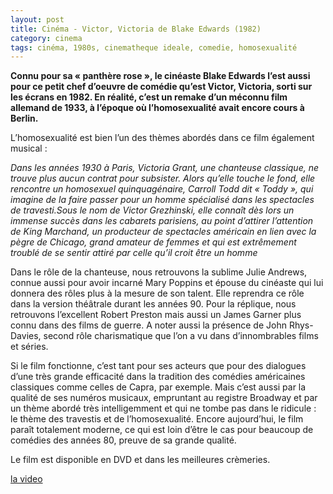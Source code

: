 ```yaml
---
layout: post
title: Cinéma - Victor, Victoria de Blake Edwards (1982)
category: cinema
tags: cinéma, 1980s, cinematheque ideale, comedie, homosexualité
---
```

**Connu pour sa « panthère rose », le cinéaste Blake Edwards l’est aussi pour ce petit chef d’oeuvre de comédie qu’est Victor, Victoria, sorti sur les écrans en 1982. En réalité, c’est un remake d’un méconnu film allemand de 1933, à l’époque où l’homosexualité avait encore cours à Berlin.**

L’homosexualité est bien l’un des thèmes abordés dans ce film également musical :

*Dans les années 1930 à Paris, Victoria Grant, une chanteuse classique, ne trouve plus aucun contrat pour subsister. Alors qu’elle touche le fond, elle rencontre un homosexuel quinquagénaire, Carroll Todd dit « Toddy », qui imagine de la faire passer pour un homme spécialisé dans les spectacles de travesti.Sous le nom de Victor Grezhinski, elle connaît dès lors un immense succès dans les cabarets parisiens, au point d’attirer l’attention de King Marchand, un producteur de spectacles américain en lien avec la pègre de Chicago, grand amateur de femmes et qui est extrêmement troublé de se sentir attiré par celle qu’il croit être un homme*

Dans le rôle de la chanteuse, nous retrouvons la sublime Julie Andrews, connue aussi pour avoir incarné Mary Poppins et épouse du cinéaste qui lui donnera des rôles plus à la mesure de son talent. Elle reprendra ce rôle dans la version théâtrale durant les années 90. Pour la réplique, nous retrouvons l’excellent Robert Preston mais aussi un James Garner plus connu dans des films de guerre. A noter aussi la présence de John Rhys-Davies, second rôle charismatique que l’on a vu dans d’innombrables films et séries.

Si le film fonctionne, c’est tant pour ses acteurs que pour des dialogues d’une très grande efficacité dans la tradition des comédies américaines classiques comme celles de Capra, par exemple. Mais c’est aussi par la qualité de ses numéros musicaux, empruntant au registre Broadway et par un thème abordé très intelligemment et qui ne tombe pas dans le ridicule : le thème des travestis et de l’homosexualité. Encore aujourd’hui, le film paraît totalement moderne, ce qui est loin d’être le cas pour beaucoup de comédies des années 80, preuve de sa grande qualité.

Le film est disponible en DVD et dans les meilleures crèmeries.

[la video](https://youtu.be/Jmg5g0eU560)



